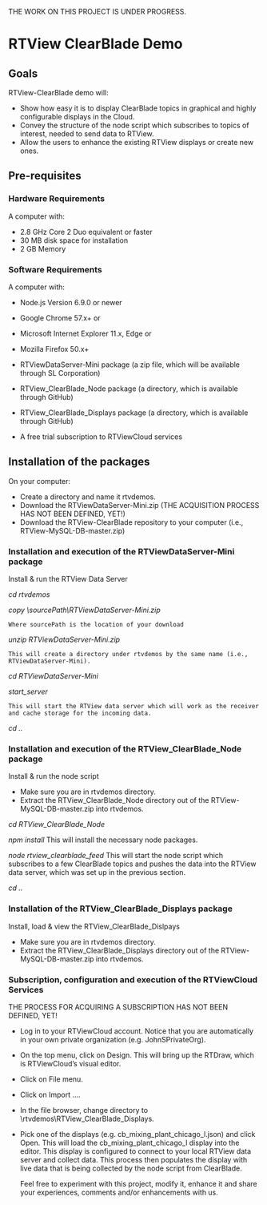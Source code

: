THE WORK ON THIS PROJECT IS UNDER PROGRESS.

# RTView ClearBlade Demo

## Goals
RTView-ClearBlade demo will: 
* Show how easy it is to display ClearBlade topics in graphical and highly configurable displays in the Cloud.
* Convey the structure of the node script which subscribes to topics of interest, needed to send data to RTView.
* Allow the users to enhance the existing RTView displays or create new ones.


## Pre-requisites

### Hardware Requirements
A computer with:
* 2.8 GHz Core 2 Duo equivalent or faster
* 30 MB disk space for installation
* 2 GB Memory


### Software Requirements
A computer with:
* Node.js Version 6.9.0 or newer

* Google Chrome 57.x+
or
* Microsoft Internet Explorer 11.x, Edge
or
* Mozilla Firefox 50.x+

* RTViewDataServer-Mini package (a zip file, which will be available through SL Corporation)
* RTView_ClearBlade_Node package (a directory, which is available through GitHub)
* RTView_ClearBlade_Displays package (a directory, which is available through GitHub)

* A free trial subscription to RTViewCloud services


## Installation of the packages

On your computer:

* Create a directory and name it rtvdemos.
* Download the RTViewDataServer-Mini.zip (THE ACQUISITION PROCESS HAS NOT BEEN DEFINED, YET!)
* Download the RTView-ClearBlade repository to your computer (i.e.,  RTView-MySQL-DB-master.zip)

### Installation and execution of the RTViewDataServer-Mini package
Install & run the RTView Data Server

*cd rtvdemos*

*copy \sourcePath\RTViewDataServer-Mini.zip*

	Where sourcePath is the location of your download

*unzip RTViewDataServer-Mini.zip*

	This will create a directory under rtvdemos by the same name (i.e., RTViewDataServer-Mini).

*cd RTViewDataServer-Mini*

*start_server*

	This will start the RTView data server which will work as the receiver and cache storage for the incoming data.

*cd ..*

### Installation and execution of the RTView_ClearBlade_Node package
Install & run the node script

* Make sure you are in rtvdemos directory.
* Extract the RTView_ClearBlade_Node directory out of the RTView-MySQL-DB-master.zip into rtvdemos.

*cd RTView_ClearBlade_Node*

*npm install*
	This will install the necessary node packages.

*node rtview_clearblade_feed*
	This will start the node script which subscribes to a few ClearBlade topics and pushes the data into the RTView data server, which was set up in the previous section.

*cd ..*

### Installation of the RTView_ClearBlade_Displays package
Install, load & view the RTView_ClearBlade_Dislpays

* Make sure you are in rtvdemos directory.
* Extract the RTView_ClearBlade_Displays directory out of the RTView-MySQL-DB-master.zip into rtvdemos.


### Subscription, configuration and execution of the RTViewCloud Services

THE PROCESS FOR ACQUIRING A SUBSCRIPTION HAS NOT BEEN DEFINED, YET!

* Log in to your RTViewCloud account.
	Notice that you are automatically in your own private organization (e.g. JohnSPrivateOrg).
* On the top menu, click on Design.
	This will bring up the RTDraw, which is RTViewCloud’s visual editor.
* Click on File menu.
* Click on Import ….
* In the file browser, change directory to \rtvdemos\RTView_ClearBlade_Displays.
* Pick one of the displays (e.g. cb_mixing_plant_chicago_l.json) and click Open.
	This will load the cb_mixing_plant_chicago_l display into the editor. 
	This display is configured to connect to your local RTView data server and collect data. This process then populates the display with live data that is being collected by the node script from ClearBlade.

	Feel free to experiment with this project, modify it, enhance it and share your experiences, comments and/or enhancements with us.
